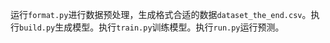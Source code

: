 运行`format.py`进行数据预处理，生成格式合适的数据`dataset_the_end.csv`。执行`build.py`生成模型。执行`train.py`训练模型。执行`run.py`运行预测。
